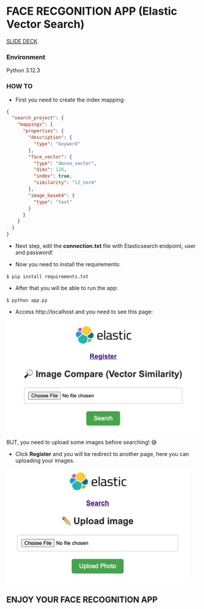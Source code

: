 # FACE RECGONITION APP (Elastic Vector Search)

[SLIDE DECK]([Search%20Project]%20Vectors_%20You%20Know,%20for%20Search.pdf)

### Environment

Python 3.12.3

### HOW TO

* First you need to create the index mapping:

```json
{
  "search_project": {
    "mappings": {
      "properties": {
        "description": {
          "type": "keyword"
        },
        "face_vector": {
          "type": "dense_vector",
          "dims": 128,
          "index": true,
          "similarity": "l2_norm"
        },
        "image_base64": {
          "type": "text"
        }
      }
    }
  }
}
```

* Next step, edit the **connection.txt** file with Elasticsearch endpoint, user and password!

* Now you need to install the requirements:

`$ pip install requirements.txt`

* After that you will be able to run the app:

`$ python app.py`

* Access http://localhost and you need to see this page:

![alt text](image.png)

BUT, you need to upload some images before searching! 😅 

* Click **Register** and you will be redirect to another page, here you can uploading your images.

![alt text](image-5.png)

## ENJOY YOUR FACE RECOGNITION APP
